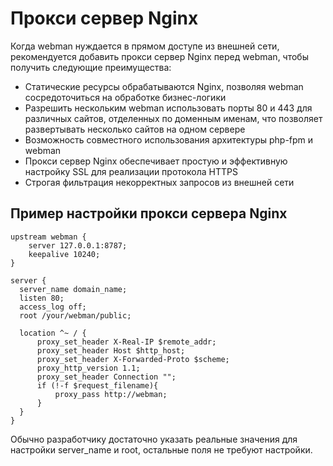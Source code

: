 # Прокси сервер Nginx
Когда webman нуждается в прямом доступе из внешней сети, рекомендуется добавить прокси сервер Nginx перед webman, чтобы получить следующие преимущества:

- Статические ресурсы обрабатываются Nginx, позволяя webman сосредоточиться на обработке бизнес-логики
- Разрешить нескольким webman использовать порты 80 и 443 для различных сайтов, отделенных по доменным именам, что позволяет развертывать несколько сайтов на одном сервере
- Возможность совместного использования архитектуры php-fpm и webman
- Прокси сервер Nginx обеспечивает простую и эффективную настройку SSL для реализации протокола HTTPS
- Строгая фильтрация некорректных запросов из внешней сети

## Пример настройки прокси сервера Nginx
```
upstream webman {
    server 127.0.0.1:8787;
    keepalive 10240;
}

server {
  server_name domain_name; 
  listen 80;
  access_log off;
  root /your/webman/public;

  location ^~ / {
      proxy_set_header X-Real-IP $remote_addr;
      proxy_set_header Host $http_host;
      proxy_set_header X-Forwarded-Proto $scheme;
      proxy_http_version 1.1;
      proxy_set_header Connection "";
      if (!-f $request_filename){
          proxy_pass http://webman;
      }
  }
}
```

Обычно разработчику достаточно указать реальные значения для настройки server_name и root, остальные поля не требуют настройки.
